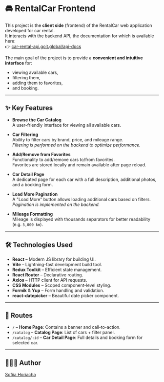 # 🚘 RentalCar Frontend

This project is the **client side** (frontend) of the RentalCar web application developed for car rental.  
It interacts with the backend API, the documentation for which is available here:  
👉 [car-rental-api.goit.global/api-docs](https://car-rental-api.goit.global/api-docs/)

The main goal of the project is to provide a **convenient and intuitive interface** for:
- viewing available cars,
- filtering them,
- adding them to favorites,
- and booking.

---

## ✨ Key Features

- **Browse the Car Catalog**  
  A user-friendly interface for viewing all available cars.

- **Car Filtering**  
  Ability to filter cars by brand, price, and mileage range.  
  *Filtering is performed on the backend to optimize performance.*

- **Add/Remove from Favorites**  
  Functionality to add/remove cars to/from favorites.  
  Favorites are stored locally and remain available after page reload.

- **Car Detail Page**  
  A dedicated page for each car with a full description, additional photos, and a booking form.

- **Load More Pagination**  
  A "Load More" button allows loading additional cars based on filters.  
  *Pagination is implemented on the backend.*

- **Mileage Formatting**  
  Mileage is displayed with thousands separators for better readability (e.g. `5,000 km`).

---

## 🛠️ Technologies Used

- **React** – Modern JS library for building UI.
- **Vite** – Lightning-fast development build tool.
- **Redux Toolkit** – Efficient state management.
- **React Router** – Declarative routing.
- **Axios** – HTTP client for API requests.
- **CSS Modules** – Scoped component-level styling.
- **Formik** & **Yup** – Form handling and validation.
- **react-datepicker** – Beautiful date picker component.

---

## 🚀 Routes

- `/` – **Home Page**: Contains a banner and call-to-action.
- `/catalog` – **Catalog Page**: List of cars + filter panel.
- `/catalog/:id` – **Car Detail Page**: Full details and booking form for selected car.

---

## 👩🏻‍💼 Author

[Sofiia Horiacha](https://github.com/sonyaaa-h)
